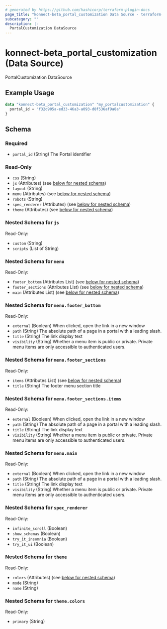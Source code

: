 ```yaml
---
# generated by https://github.com/hashicorp/terraform-plugin-docs
page_title: "konnect-beta_portal_customization Data Source - terraform-provider-konnect-beta"
subcategory: ""
description: |-
  PortalCustomization DataSource
---
```


# konnect-beta_portal_customization (Data Source)

PortalCustomization DataSource

## Example Usage

```terraform
data "konnect-beta_portal_customization" "my_portalcustomization" {
  portal_id = "f32d905a-ed33-46a3-a093-d8f536af9a8a"
}
```

<!-- schema generated by tfplugindocs -->
## Schema

### Required

- `portal_id` (String) The Portal identifier

### Read-Only

- `css` (String)
- `js` (Attributes) (see [below for nested schema](#nestedatt--js))
- `layout` (String)
- `menu` (Attributes) (see [below for nested schema](#nestedatt--menu))
- `robots` (String)
- `spec_renderer` (Attributes) (see [below for nested schema](#nestedatt--spec_renderer))
- `theme` (Attributes) (see [below for nested schema](#nestedatt--theme))

<a id="nestedatt--js"></a>
### Nested Schema for `js`

Read-Only:

- `custom` (String)
- `scripts` (List of String)


<a id="nestedatt--menu"></a>
### Nested Schema for `menu`

Read-Only:

- `footer_bottom` (Attributes List) (see [below for nested schema](#nestedatt--menu--footer_bottom))
- `footer_sections` (Attributes List) (see [below for nested schema](#nestedatt--menu--footer_sections))
- `main` (Attributes List) (see [below for nested schema](#nestedatt--menu--main))

<a id="nestedatt--menu--footer_bottom"></a>
### Nested Schema for `menu.footer_bottom`

Read-Only:

- `external` (Boolean) When clicked, open the link in a new window
- `path` (String) The absolute path of a page in a portal with a leading slash.
- `title` (String) The link display text
- `visibility` (String) Whether a menu item is public or private. Private menu items are only accessible to authenticated users.


<a id="nestedatt--menu--footer_sections"></a>
### Nested Schema for `menu.footer_sections`

Read-Only:

- `items` (Attributes List) (see [below for nested schema](#nestedatt--menu--footer_sections--items))
- `title` (String) The footer menu section title

<a id="nestedatt--menu--footer_sections--items"></a>
### Nested Schema for `menu.footer_sections.items`

Read-Only:

- `external` (Boolean) When clicked, open the link in a new window
- `path` (String) The absolute path of a page in a portal with a leading slash.
- `title` (String) The link display text
- `visibility` (String) Whether a menu item is public or private. Private menu items are only accessible to authenticated users.



<a id="nestedatt--menu--main"></a>
### Nested Schema for `menu.main`

Read-Only:

- `external` (Boolean) When clicked, open the link in a new window
- `path` (String) The absolute path of a page in a portal with a leading slash.
- `title` (String) The link display text
- `visibility` (String) Whether a menu item is public or private. Private menu items are only accessible to authenticated users.



<a id="nestedatt--spec_renderer"></a>
### Nested Schema for `spec_renderer`

Read-Only:

- `infinite_scroll` (Boolean)
- `show_schemas` (Boolean)
- `try_it_insomnia` (Boolean)
- `try_it_ui` (Boolean)


<a id="nestedatt--theme"></a>
### Nested Schema for `theme`

Read-Only:

- `colors` (Attributes) (see [below for nested schema](#nestedatt--theme--colors))
- `mode` (String)
- `name` (String)

<a id="nestedatt--theme--colors"></a>
### Nested Schema for `theme.colors`

Read-Only:

- `primary` (String)
